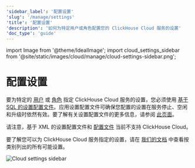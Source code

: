 ```yaml
---
'sidebar_label': '配置设置'
'slug': '/manage/settings'
'title': '配置设置'
'description': '如何为特定用户或角色配置您的 ClickHouse Cloud 服务的设置'
'doc_type': 'guide'
---
```


import Image from '@theme/IdealImage';
import cloud_settings_sidebar from '@site/static/images/cloud/manage/cloud-settings-sidebar.png';


# 配置设置

要为特定的 [用户](/operations/access-rights#user-account-management) 或 [角色](/operations/access-rights#role-management) 指定 ClickHouse Cloud 服务的设置，您必须使用 [基于 SQL 的设置配置文件](/operations/access-rights#settings-profiles-management)。应用设置配置文件可确保您配置的设置在服务停止、空闲和升级时依然有效。要了解有关设置配置文件的更多信息，请参阅 [此页面](/operations/settings/settings-profiles.md)。

请注意，基于 XML 的设置配置文件和 [配置文件](/operations/configuration-files.md) 当前不支持 ClickHouse Cloud。

要了解您可以为 ClickHouse Cloud 服务指定的设置，请在 [我们的文档](/operations/settings) 中查看按类别列出的所有可能设置。

<Image img={cloud_settings_sidebar} size="sm" alt="Cloud settings sidebar" border/>
